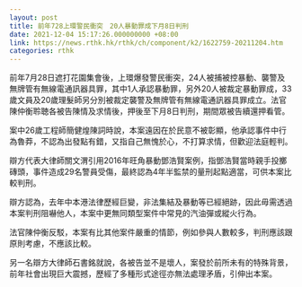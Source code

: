 ```yaml
---
layout: post
title: 前年728上環警民衝突　20人暴動罪成下月8日判刑
date: 2021-12-04 15:17:26.000000000 +08:00
link: https://news.rthk.hk/rthk/ch/component/k2/1622759-20211204.htm
categories: rthk
---
```


前年7月28日遮打花園集會後，上環爆發警民衝突，24人被捕被控暴動、襲警及無牌管有無線電通訊器具罪，其中1人承認暴動罪，另外20人被裁定暴動罪成，33歲文員及20歲理髮師另分別被裁定襲警及無牌管有無線電通訊器具罪成立。法官陳仲衡聆聴各被告陳情及求情後，押後至下月8日判刑，期間眾被告續還押看管。

案中26歲工程師簡健煌陳詞時說，本案遠因在於民意不被彰顯，他承認事件中行為魯莽，不認為出發點有錯，又指自己無愧於心，不打算求情，但歡迎法庭輕判。

辯方代表大律師關文渭引用2016年旺角暴動鄧浩賢案例，指鄧浩賢當時親手投擲磚頭，事件造成29名警員受傷，最終認為4年半監禁的量刑起點適當，可供本案比較判刑。

辯方認為，去年中本港法律歷經巨變，非法集結及暴動等已經絕跡，因此毋需透過本案判刑阻嚇他人，本案中更無同類型案件中常見的汽油彈或縱火行為。

法官陳仲衡反駁，本案有比其他案件嚴重的情節，例如參與人數較多，判刑應該跟原則考慮，不應該比較。

另一名辯方大律師石書銘就說，各被告並不是壞人，案發於前所未有的特殊背景，前年社會出現巨大震撼，歷經了多種形式途徑亦無法處理矛盾，引伸出本案。
